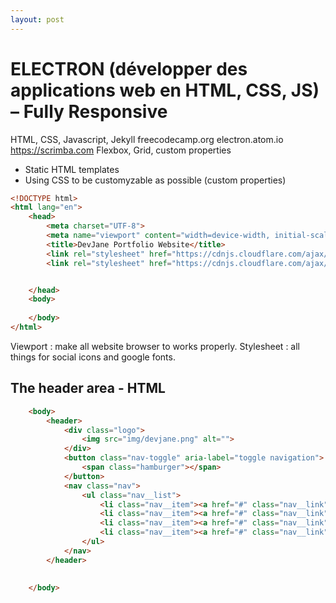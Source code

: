 ```yaml
---
layout: post
---
```

# ELECTRON (développer des applications web en HTML, CSS, JS) – Fully Responsive

HTML, CSS, Javascript, Jekyll
freecodecamp.org
electron.atom.io
https://scrimba.com
Flexbox, Grid, custom properties

* Static HTML templates
* Using CSS to be customyzable as possible (custom properties)

```html
<!DOCTYPE html>
<html lang="en">
    <head>
        <meta charset="UTF-8">
        <meta name="viewport" content="width=device-width, initial-scale=1.0">
        <title>DevJane Portfolio Website</title>
        <link rel="stylesheet" href="https://cdnjs.cloudflare.com/ajax/libs/normalize/7.0.0/normalize.min.css">
        <link rel="stylesheet" href="https://cdnjs.cloudflare.com/ajax/libs/font-awesome/5.11.2/css/all.css" integrity="sha256-46qynGAkLSFpVbEBog43gvNhfrOj+BmwXdxFgVK/Kvc=" crossorigin="anonymous" />  


    </head>
    <body>
        
    </body>
</html>

```

Viewport : make all website browser to works properly.
Stylesheet : all things for social icons and google fonts.

## The header area - HTML

```html
    <body>
        <header>
            <div class="logo">
                <img src="img/devjane.png" alt="">
            </div>
            <button class="nav-toggle" aria-label="toggle navigation">
                <span class="hamburger"></span>
            </button>
            <nav class="nav">
                <ul class="nav__list">
                    <li class="nav__item"><a href="#" class="nav__link">Home</a></li>
                    <li class="nav__item"><a href="#" class="nav__link">My Services</a></li>
                    <li class="nav__item"><a href="#" class="nav__link">About me</a></li>
                    <li class="nav__item"><a href="#" class="nav__link">My Work</a></li>
                </ul>
            </nav>
        </header>
        
         
    </body>
```


